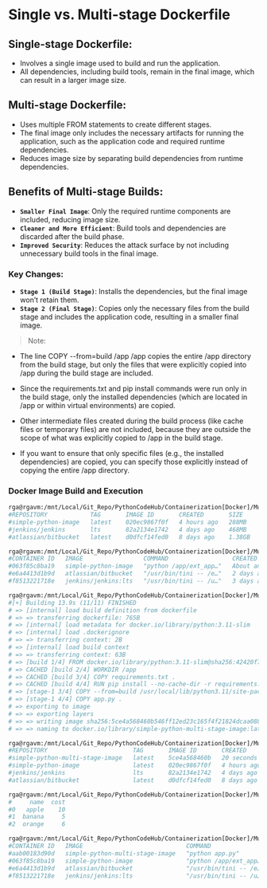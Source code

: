 # Single vs. Multi-stage Dockerfile

## Single-stage Dockerfile:

- Involves a single image used to build and run the application.
- All dependencies, including build tools, remain in the final image, which can result in a larger image size.

## Multi-stage Dockerfile:

- Uses multiple FROM statements to create different stages.
- The final image only includes the necessary artifacts for running the application, such as the application code and required runtime dependencies.
- Reduces image size by separating build dependencies from runtime dependencies.

## Benefits of Multi-stage Builds:

- **`Smaller Final Image`**: Only the required runtime components are included, reducing image size.
- **`Cleaner and More Efficient`**: Build tools and dependencies are discarded after the build phase.
- **`Improved Security`**: Reduces the attack surface by not including unnecessary build tools in the final image.

### Key Changes:

- **`Stage 1 (Build Stage)`**: Installs the dependencies, but the final image won’t retain them.
- **`Stage 2 (Final Stage)`**: Copies only the necessary files from the build stage and includes the application code, resulting in a smaller final image.

>Note:

- The line COPY --from=build /app /app copies the entire /app directory from the build stage, but only the files that were explicitly copied into /app during the build stage are included.

- Since the requirements.txt and pip install commands were run only in the build stage, only the installed dependencies (which are located in /app or within virtual environments) are copied.

- Other intermediate files created during the build process (like cache files or temporary files) are not included, because they are outside the scope of what was explicitly copied to /app in the build stage.

- If you want to ensure that only specific files (e.g., the installed dependencies) are copied, you can specify those explicitly instead of copying the entire /app directory.

### Docker Image Build and Execution

```sh
rga@rgavm:/mnt/Local/Git_Repo/PythonCodeHub/Containerization[Docker]/Multi_Stage_Single_Container_Deployment$ docker images
#REPOSITORY            TAG       IMAGE ID       CREATED       SIZE
#simple-python-image   latest    020ec9867f0f   4 hours ago   288MB
#jenkins/jenkins       lts       82a2134e1742   4 days ago    468MB
#atlassian/bitbucket   latest    d0dfcf14fed0   8 days ago    1.38GB

rga@rgavm:/mnt/Local/Git_Repo/PythonCodeHub/Containerization[Docker]/Multi_Stage_Single_Container_Deployment$ docker ps -a
#CONTAINER ID   IMAGE                 COMMAND                  CREATED             STATUS                         PORTS     NAMES
#063f85c8ba19   simple-python-image   "python /app/ext_app…"   About an hour ago   Exited (0) About an hour ago             python-pandas-ext-container
#e6a4413d1b9d   atlassian/bitbucket   "/usr/bin/tini -- /e…"   2 days ago          Exited (143) 2 days ago                  bitbucket
#f8513221718e   jenkins/jenkins:lts   "/usr/bin/tini -- /u…"   3 days ago          Exited (143) 2 days ago                  jenkins

rga@rgavm:/mnt/Local/Git_Repo/PythonCodeHub/Containerization[Docker]/Multi_Stage_Single_Container_Deployment$ docker build -t simple-python-multi-stage-image:latest .
#[+] Building 13.9s (11/11) FINISHED                                                                                                                                                                                                     docker:default
# => [internal] load build definition from dockerfile                                                                                                                                                                                              0.0s
# => => transferring dockerfile: 765B                                                                                                                                                                                                              0.0s
# => [internal] load metadata for docker.io/library/python:3.11-slim                                                                                                                                                                               1.1s
# => [internal] load .dockerignore                                                                                                                                                                                                                 0.0s
# => => transferring context: 2B                                                                                                                                                                                                                   0.0s
# => [internal] load build context                                                                                                                                                                                                                 0.0s
# => => transferring context: 63B                                                                                                                                                                                                                  0.0s
# => [build 1/4] FROM docker.io/library/python:3.11-slim@sha256:42420f737ba91d509fc60d5ed65ed0492678a90c561e1fa08786ae8ba8b52eda                                                                                                                   0.0s
# => CACHED [build 2/4] WORKDIR /app                                                                                                                                                                                                               0.0s
# => CACHED [build 3/4] COPY requirements.txt .                                                                                                                                                                                                    0.0s
# => CACHED [build 4/4] RUN pip install --no-cache-dir -r requirements.txt                                                                                                                                                                         0.0s
# => [stage-1 3/4] COPY --from=build /usr/local/lib/python3.11/site-packages /usr/local/lib/python3.11/site-packages                                                                                                                               5.7s
# => [stage-1 4/4] COPY app.py .                                                                                                                                                                                                                   0.1s
# => exporting to image                                                                                                                                                                                                                            1.4s
# => => exporting layers                                                                                                                                                                                                                           1.4s
# => => writing image sha256:5ce4a568460b546ff12ed23c165f4f21824dcaa088cedc5117cbf66e2d72de12                                                                                                                                                      0.0s
# => => naming to docker.io/library/simple-python-multi-stage-image:latest                                                                                                                                                                         0.0s

rga@rgavm:/mnt/Local/Git_Repo/PythonCodeHub/Containerization[Docker]/Multi_Stage_Single_Container_Deployment$ docker images
#REPOSITORY                        TAG       IMAGE ID       CREATED          SIZE
#simple-python-multi-stage-image   latest    5ce4a568460b   20 seconds ago   294MB
#simple-python-image               latest    020ec9867f0f   4 hours ago      288MB
#jenkins/jenkins                   lts       82a2134e1742   4 days ago       468MB
#atlassian/bitbucket               latest    d0dfcf14fed0   8 days ago       1.38GB

rga@rgavm:/mnt/Local/Git_Repo/PythonCodeHub/Containerization[Docker]/Multi_Stage_Single_Container_Deployment$ docker run --name python-pandas-multi-stage-image-container simple-python-multi-stage-image
#     name  cost
#0   apple    10
#1  banana     5
#2  orange     6

rga@rgavm:/mnt/Local/Git_Repo/PythonCodeHub/Containerization[Docker]/Multi_Stage_Single_Container_Deployment$ docker ps -a
#CONTAINER ID   IMAGE                             COMMAND                  CREATED             STATUS                         PORTS     NAMES
#aab00183d90d   simple-python-multi-stage-image   "python app.py"          9 seconds ago       Exited (0) 6 seconds ago                 python-pandas-multi-stage-image-container
#063f85c8ba19   simple-python-image               "python /app/ext_app…"   About an hour ago   Exited (0) About an hour ago             python-pandas-ext-container
#e6a4413d1b9d   atlassian/bitbucket               "/usr/bin/tini -- /e…"   2 days ago          Exited (143) 2 days ago                  bitbucket
#f8513221718e   jenkins/jenkins:lts               "/usr/bin/tini -- /u…"   3 days ago          Exited (143) 2 days ago                  jenkins
```